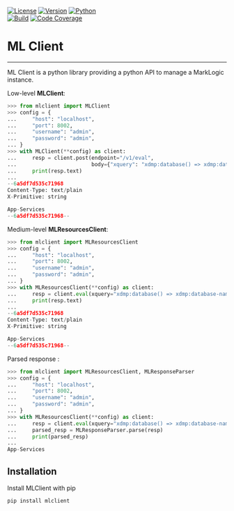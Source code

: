 [![License](https://img.shields.io/github/license/monasticus/mlclient?label=License&style=plastic)](https://github.com/monasticus/mlclient/blob/main/LICENSE)
[![Version](https://img.shields.io/pypi/v/mlclient?color=blue&label=PyPI&style=plastic)](https://pypi.org/project/mlclient/)
[![Python](https://img.shields.io/pypi/pyversions/mlclient?label=Python&style=plastic)](https://www.python.org/)  
[![Build](https://img.shields.io/github/actions/workflow/status/monasticus/mlclient/unit-test.yml?label=Test%20MLClient&style=plastic)](https://github.com/monasticus/mlclient/actions/workflows/unit-test.yml?query=branch%3Amain)
[![Code Coverage](https://img.shields.io/badge/Code%20Coverage-100%25-brightgreen?style=plastic)](https://github.com/monasticus/mlclient/actions/workflows/coverage_badge.yml?query=branch%3Amain)

# ML Client
___

ML Client is a python library providing a python API to manage a MarkLogic instance.

Low-level **MLClient**:
```python
>>> from mlclient import MLClient
>>> config = {
...     "host": "localhost",
...     "port": 8002,
...     "username": "admin",
...     "password": "admin",
... }
>>> with MLClient(**config) as client:
...     resp = client.post(endpoint="/v1/eval",
...                        body={"xquery": "xdmp:database() => xdmp:database-name()"})
...     print(resp.text)
...
--6a5df7d535c71968
Content-Type: text/plain
X-Primitive: string

App-Services
--6a5df7d535c71968--
```

Medium-level **MLResourcesClient**:
```python
>>> from mlclient import MLResourcesClient
>>> config = {
...     "host": "localhost",
...     "port": 8002,
...     "username": "admin",
...     "password": "admin",
... }
>>> with MLResourcesClient(**config) as client:
...     resp = client.eval(xquery="xdmp:database() => xdmp:database-name()")
...     print(resp.text)
...
--6a5df7d535c71968
Content-Type: text/plain
X-Primitive: string

App-Services
--6a5df7d535c71968--
```

Parsed response :
```python
>>> from mlclient import MLResourcesClient, MLResponseParser
>>> config = {
...     "host": "localhost",
...     "port": 8002,
...     "username": "admin",
...     "password": "admin",
... }
>>> with MLResourcesClient(**config) as client:
...     resp = client.eval(xquery="xdmp:database() => xdmp:database-name()")
...     parsed_resp = MLResponseParser.parse(resp)
...     print(parsed_resp)
...
App-Services
```

## Installation

Install MLClient with pip

```sh
pip install mlclient
```
